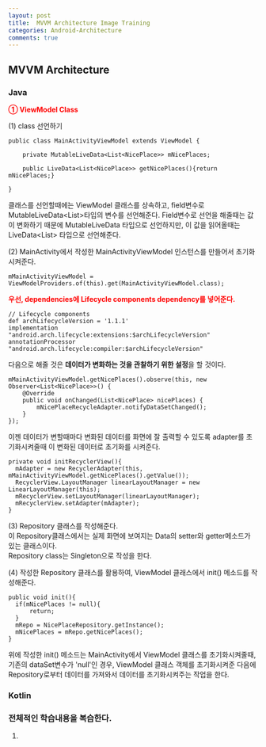 ```yaml
---
layout: post
title:  MVVM Architecture Image Training
categories: Android-Architecture
comments: true
---
```


## MVVM Architecture<br>

### Java <br>

<strong><font color="Red">① ViewModel Class</font></strong> <br>

(1) class 선언하기<br>

    public class MainActivityViewModel extends ViewModel {

        private MutableLiveData<List<NicePlace>> mNicePlaces;

        public LiveData<List<NicePlace>> getNicePlaces(){return mNicePlaces;}

    }

클래스를 선언할때에는 ViewModel 클래스를 상속하고, field변수로 MutableLiveData<List<NicePlace>>타입의 변수를 선언해준다. Field변수로 선언을 해줄때는 값이 변화하기 때문에 MutableLiveData 타입으로 선언하지만, 이 값을 읽어올때는 LiveData<List<NicePlace>> 타입으로 선언해준다. <br>

(2) MainActivity에서 작성한 MainActivityViewModel 인스턴스를 만들어서 초기화시켜준다.<br>

    mMainActivityViewModel = ViewModelProviders.of(this).get(MainActivityViewModel.class);

<strong><font color="Red">우선, dependencies에 Lifecycle components dependency를 넣어준다.</font></strong><br>

    // Lifecycle components
    def archLifecycleVersion = '1.1.1'
    implementation "android.arch.lifecycle:extensions:$archLifecycleVersion"
    annotationProcessor "android.arch.lifecycle:compiler:$archLifecycleVersion"

다음으로 해줄 것은 <strong>데이터가 변화하는 것을 관찰하기 위한 설정</strong>을 할 것이다. <br>

    mMainActivityViewModel.getNicePlaces().observe(this, new Observer<List<NicePlace>>() {
        @Override
        public void onChanged(List<NicePlace> nicePlaces) {
            mNicePlaceRecycleAdapter.notifyDataSetChanged();
        }
    });

 이젠 데이터가 변할때마다 변화된 데이터를 화면에 잘 출력할 수 있도록 adapter를 초기화시켜줄때 이 변화된 데이터로 초기화를 시켜준다.<br>

    private void initRecyclerView(){
      mAdapter = new RecyclerAdapter(this, mMainActivityViewModel.getNicePlaces().getValue());
      RecyclerView.LayoutManager linearLayoutManager = new LinearLayoutManager(this);
      mRecyclerView.setLayoutManager(linearLayoutManager);
      mRecyclerView.setAdapter(mAdapter);
    }    

(3) Repository 클래스를 작성해준다.<br>
    이 Repository클래스에서는 실제 화면에 보여지는 Data의 setter와 getter메소드가 있는 클래스이다.<br>
    Repository class는 Singleton으로 작성을 한다.<br>

(4) 작성한 Repository 클래스를 활용하여, ViewModel 클래스에서 init() 메소드를 작성해준다.

    public void init(){
      if(mNicePlaces != null){
          return;
      }
      mRepo = NicePlaceRepository.getInstance();
      mNicePlaces = mRepo.getNicePlaces();
    }

위에 작성한 init() 메소드는 MainActivity에서 ViewModel 클래스를 초기화시켜줄때, 기존의 dataSet변수가 'null'인 경우, ViewModel 클래스 객체를 초기화시켜준 다음에 Repository로부터 데이터를 가져와서 데이터를 초기화시켜주는 작업을 한다.<br>

### Kotlin <br>



### 전체적인 학습내용을 복습한다.<br>
1.
